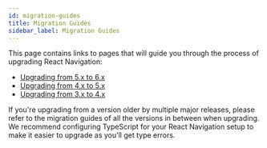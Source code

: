 ```yaml
---
id: migration-guides
title: Migration Guides
sidebar_label: Migration Guides
---
```


This page contains links to pages that will guide you through the process of upgrading React Navigation:

- [Upgrading from 5.x to 6.x](../version-6.x/upgrading-from-5.x.md)
- [Upgrading from 4.x to 5.x](../version-5.x/upgrading-from-4.x.md)
- [Upgrading from 3.x to 4.x](../version-4.x/upgrading-from-3.x.md)

If you're upgrading from a version older by multiple major releases, please refer to the migration guides of all the versions in between when upgrading. We recommend configuring TypeScript for your React Navigation setup to make it easier to upgrade as you'll get type errors.
